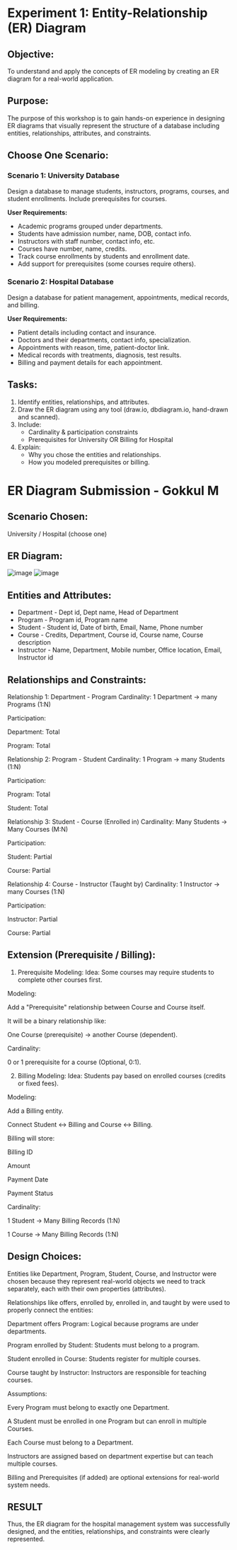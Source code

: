 # Experiment 1: Entity-Relationship (ER) Diagram

## Objective:
To understand and apply the concepts of ER modeling by creating an ER diagram for a real-world application.

## Purpose:
The purpose of this workshop is to gain hands-on experience in designing ER diagrams that visually represent the structure of a database including entities, relationships, attributes, and constraints.

## Choose One Scenario:

### Scenario 1: University Database
Design a database to manage students, instructors, programs, courses, and student enrollments. Include prerequisites for courses.

**User Requirements:**
- Academic programs grouped under departments.
- Students have admission number, name, DOB, contact info.
- Instructors with staff number, contact info, etc.
- Courses have number, name, credits.
- Track course enrollments by students and enrollment date.
- Add support for prerequisites (some courses require others).

### Scenario 2: Hospital Database
Design a database for patient management, appointments, medical records, and billing.

**User Requirements:**
- Patient details including contact and insurance.
- Doctors and their departments, contact info, specialization.
- Appointments with reason, time, patient-doctor link.
- Medical records with treatments, diagnosis, test results.
- Billing and payment details for each appointment.

## Tasks:
1. Identify entities, relationships, and attributes.
2. Draw the ER diagram using any tool (draw.io, dbdiagram.io, hand-drawn and scanned).
3. Include:
   - Cardinality & participation constraints
   - Prerequisites for University OR Billing for Hospital
4. Explain:
   - Why you chose the entities and relationships.
   - How you modeled prerequisites or billing.

# ER Diagram Submission - Gokkul M

## Scenario Chosen:
University / Hospital (choose one)

## ER Diagram:
![image](https://github.com/user-attachments/assets/413e3ea9-7203-4750-8962-0278edef0c82)
![image](https://github.com/user-attachments/assets/e0b31c55-c245-4abf-b990-111dbe53dd60)


## Entities and Attributes:
- Department - Dept id, Dept name, Head of Department
- Program - Program id, Program name
- Student - Student id, Date of birth, Email, Name, Phone number
- Course - Credits, Department, Course id, Course name, Course description
- Instructor - Name, Department, Mobile number, Office location, Email, Instructor id

## Relationships and Constraints:
Relationship 1: Department - Program
Cardinality: 1 Department → many Programs (1:N)

Participation:

Department: Total

Program: Total

Relationship 2: Program - Student
Cardinality: 1 Program → many Students (1:N)

Participation:

Program: Total

Student: Total

Relationship 3: Student - Course (Enrolled in)
Cardinality: Many Students → Many Courses (M:N)

Participation:

Student: Partial

Course: Partial

Relationship 4: Course - Instructor (Taught by)
Cardinality: 1 Instructor → many Courses (1:N)

Participation:

Instructor: Partial

Course: Partial

## Extension (Prerequisite / Billing):
1. Prerequisite Modeling:
Idea: Some courses may require students to complete other courses first.

Modeling:

Add a "Prerequisite" relationship between Course and Course itself.

It will be a binary relationship like:

One Course (prerequisite) → another Course (dependent).

Cardinality:

0 or 1 prerequisite for a course (Optional, 0:1).

2. Billing Modeling:
Idea: Students pay based on enrolled courses (credits or fixed fees).

Modeling:

Add a Billing entity.

Connect Student ↔ Billing and Course ↔ Billing.

Billing will store:

Billing ID

Amount

Payment Date

Payment Status

Cardinality:

1 Student → Many Billing Records (1:N)

1 Course → Many Billing Records (1:N)

## Design Choices:
Entities like Department, Program, Student, Course, and Instructor were chosen because they represent real-world objects we need to track separately, each with their own properties (attributes).

Relationships like offers, enrolled by, enrolled in, and taught by were used to properly connect the entities:

Department offers Program: Logical because programs are under departments.

Program enrolled by Student: Students must belong to a program.

Student enrolled in Course: Students register for multiple courses.

Course taught by Instructor: Instructors are responsible for teaching courses.

Assumptions:

Every Program must belong to exactly one Department.

A Student must be enrolled in one Program but can enroll in multiple Courses.

Each Course must belong to a Department.

Instructors are assigned based on department expertise but can teach multiple courses.

Billing and Prerequisites (if added) are optional extensions for real-world system needs.


## RESULT
Thus, the ER diagram for the hospital management system was successfully designed, and the entities, relationships, and constraints were clearly represented.
